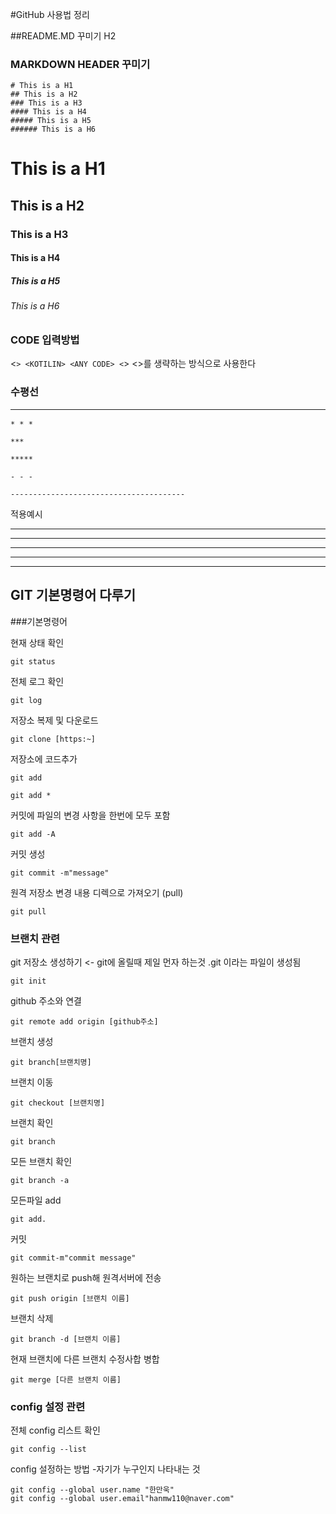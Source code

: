 #GitHub 사용법 정리 

##README.MD 꾸미기 H2

### MARKDOWN HEADER 꾸미기

```
# This is a H1
## This is a H2
### This is a H3
#### This is a H4
##### This is a H5
###### This is a H6
```

# This is a H1
## This is a H2
### This is a H3
#### This is a H4
##### This is a H5
###### This is a H6

### CODE 입력방법 

<```> <KOTILIN>
<ANY CODE>
<```>
<>를 생략하는 방식으로 사용한다 

### 수평선 <hr/>

```
* * *

***

*****

- - -

---------------------------------------
```

적용예시

* * *

***

*****

- - -

---------------------------------------

## GIT 기본명령어 다루기 


###기본명령어 

현재 상태 확인
```
git status
```

전체 로그 확인
```
git log
```



저장소 복제 및 다운로드 
```
git clone [https:~]
```

저장소에 코드추가 
```
git add

git add *
```
커밋에 파일의 변경 사항을 한번에 모두 포함 
```
git add -A 
```
커밋 생성
```
git commit -m"message"
```
원격 저장소 변경 내용 디렉으로 가져오기 (pull)
```
git pull
```


### 브랜치 관련 

git 저장소 생성하기 <- git에 올릴때 제일 먼자 하는것 
.git 이라는 파일이 생성됨
```
git init 
```
github 주소와 연결 
```
git remote add origin [github주소]
```
브랜치 생성
```
git branch[브랜치명]
```
브랜치 이동
```
git checkout [브랜치명]
```
브랜치 확인
```
git branch
```
모든 브랜치 확인
```
git branch -a
```
모든파일 add
```
git add.
```
커밋
```
git commit-m"commit message"
```
원하는 브랜치로 push해 원격서버에 전송
```
git push origin [브랜치 이름]
```
브랜치 삭제
```
git branch -d [브랜치 이름]
```
현재 브랜치에 다른 브랜치 수정사합 병합
```
git merge [다른 브랜치 이름]
```

### config 설정 관련 

전체 config 리스트 확인
```
git config --list
```
config 설정하는 방법
-자기가 누구인지 나타내는 것
```
git config --global user.name "한만욱"
git config --global user.email"hanmw110@naver.com"
```
